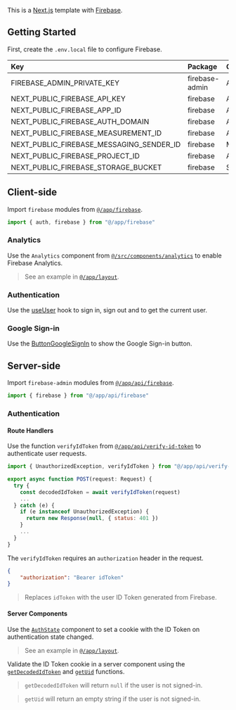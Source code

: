 This is a [Next.js](https://nextjs.org) template with [Firebase]().

## Getting Started

First, create the `.env.local` file to configure Firebase.

|Key|Package|Context|Notes|
|:--|:------|:------|:----|
FIREBASE_ADMIN_PRIVATE_KEY|firebase-admin|All
NEXT_PUBLIC_FIREBASE_API_KEY|firebase|All
NEXT_PUBLIC_FIREBASE_APP_ID|firebase|All
NEXT_PUBLIC_FIREBASE_AUTH_DOMAIN|firebase|All
NEXT_PUBLIC_FIREBASE_MEASUREMENT_ID|firebase|Analytics|Optional
NEXT_PUBLIC_FIREBASE_MESSAGING_SENDER_ID|firebase|Messaging|Optional
NEXT_PUBLIC_FIREBASE_PROJECT_ID|firebase|All
NEXT_PUBLIC_FIREBASE_STORAGE_BUCKET|firebase|Storage|Optional

## Client-side

Import `firebase` modules from [`@/app/firebase`](/app/firebase.ts).

```js
import { auth, firebase } from "@/app/firebase"
```

### Analytics

Use the `Analytics` component from [`@/src/components/analytics`](/src/components/analytics/index.tsx) to enable Firebase Analytics.

> See an example in [`@/app/layout`](/app/layout.tsx).

### Authentication

Use the [useUser](/src/hooks/use-user.ts) hook to sign in, sign out and to get the current user.

### Google Sign-in

Use the [ButtonGoogleSignIn](/src/components/button-google-signin/index.tsx) to show the Google Sign-in button.


## Server-side

Import `firebase-admin` modules from [`@/app/api/firebase`](/app/api/firebase.ts).

```js
import { firebase } from "@/app/api/firebase"
```

### Authentication

#### Route Handlers

Use the function `verifyIdToken` from [`@/app/api/verify-id-token`](/app/api/verify-id-token.ts) to authenticate user requests.

```js
import { UnauthorizedException, verifyIdToken } from "@/app/api/verify-id-token";

export async function POST(request: Request) {
  try {
    const decodedIdToken = await verifyIdToken(request)
    ...
  } catch (e) {
    if (e instanceof UnauthorizedException) {
      return new Response(null, { status: 401 })
    }
    ...
  }
}
```

The `verifyIdToken` requires an `authorization` header in the request.

```json
{
    "authorization": "Bearer idToken"
}
```

> Replaces `idToken` with the user ID Token generated from Firebase. 

#### Server Components

Use the [`AuthState`](/src/components/auth-state/) component to set a cookie with the ID Token on authentication state changed.

> See an example in [`@/app/layout`](/app/layout.tsx).

Validate the ID Token cookie in a server component using the [`getDecodedIdToken`](/src/functions/get-decoded-id-token.ts) and [`getUid`](/src/functions/get-uid.ts) functions.

> `getDecodedIdToken` will return `null` if the user is not signed-in.

> `getUid` will return an empty string if the user is not signed-in.
